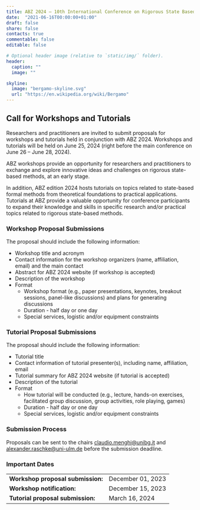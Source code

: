 ```yaml
---
title: ABZ 2024 – 10th International Conference on Rigorous State Based Methods
date:  "2021-06-16T00:00:00+01:00"
draft: false
share: false
contacts: true
commentable: false
editable: false

# Optional header image (relative to `static/img/` folder).
header:
  caption: ""
  image: ""

skyline: 
  image: "bergamo-skyline.svg"
  url: "https://en.wikipedia.org/wiki/Bergamo"
---
```


## Call for Workshops and Tutorials

Researchers and practitioners are invited to submit proposals for workshops and tutorials held in conjunction with ABZ 2024. Workshops and tutorials will be held on June 25, 2024 (right before the main conference on June 26 – June 28, 2024). 

ABZ workshops provide an opportunity for researchers and practitioners to exchange and explore innovative ideas and challenges on rigorous state-based methods, at an early stage.

In addition, ABZ edition 2024 hosts tutorials on topics related to state-based formal methods from theoretical foundations to practical applications. Tutorials at ABZ provide a valuable opportunity for conference participants to expand their knowledge and skills in specific research and/or practical topics related to rigorous state-based methods.

### Workshop Proposal Submissions

The proposal should include the following information:
* Workshop title and acronym
* Contact information for the workshop organizers (name, affiliation, email) and the main contact
* Abstract for ABZ 2024 website (if workshop is accepted)
* Description of the workshop
* Format
  - Workshop format (e.g., paper presentations, keynotes, breakout sessions, panel-like discussions) and plans for generating discussions
  - Duration - half day or one day 
  - Special services, logistic and/or equipment constraints
 
### Tutorial Proposal Submissions

The proposal should include the following information:

* Tutorial title
* Contact information of tutorial presenter(s), including name, affiliation, email
* Tutorial summary for ABZ 2024 website (if tutorial is accepted)
* Description of the tutorial
* Format
  - How tutorial will be conducted (e.g., lecture, hands-on exercises, facilitated group discussion, group activities, role playing, games)
  - Duration - half day or one day
  - Special services, logistic and/or equipment constraints

### Submission Process
Proposals can be sent to the chairs [claudio.menghi@unibg.it](mailto:claudio.menghi@unibg.it) and [alexander.raschke@uni-ulm.de](mailto:alexander.raschke@uni-ulm.de) before the submission deadline.

### Important Dates

|          |         |
| -------- | ------- |
| **Workshop proposal submission:**  | December 01, 2023    |
| **Workshop notification:** | December 15, 2023    |
| **Tutorial proposal submission:**    | March 16, 2024    |
